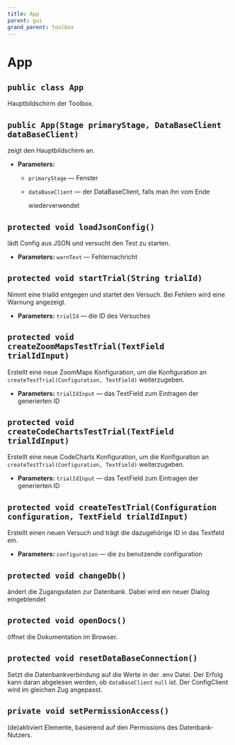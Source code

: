 ```yaml
---
title: App
parent: gui
grand_parent: toolbox
---
```


# App


## `public class App`

Hauptbildschirm der Toolbox.

## `public App(Stage primaryStage, DataBaseClient dataBaseClient)`

zeigt den Hauptbildschirm an.

 * **Parameters:**
   * `primaryStage` — Fenster
   * `dataBaseClient` — der DataBaseClient, falls man ihn vom Ende

     wiederverwendet

## `protected void loadJsonConfig()`

lädt Config aus JSON und versucht den Test zu starten.

 * **Parameters:** `warnText` — Fehlernachricht

## `protected void startTrial(String trialId)`

Nimmt eine trialId entgegen und startet den Versuch. Bei Fehlern wird eine Warnung angezeigt.

 * **Parameters:** `trialId` — die ID des Versuches

## `protected void createZoomMapsTestTrial(TextField trialIdInput)`

Erstellt eine neue ZoomMaps Konfiguration, um die Konfiguration an `createTestTrial(Configuration, TextField)` weiterzugeben.

 * **Parameters:** `trialIdInput` — das TextField zum Eintragen der generierten ID

## `protected void createCodeChartsTestTrial(TextField trialIdInput)`

Erstellt eine neue CodeCharts Konfiguration, um die Konfiguration an `createTestTrial(Configuration, TextField)` weiterzugeben.

 * **Parameters:** `trialIdInput` — das TextField zum Eintragen der generierten ID

## `protected void createTestTrial(Configuration configuration, TextField trialIdInput)`

Erstellt einen neuen Versuch und trägt die dazugehörige ID in das Textfeld ein.

 * **Parameters:** `configuration` — die zu benutzende configuration

## `protected void changeDb()`

ändert die Zugangsdaten zur Datenbank. Dabei wird ein neuer Dialog eingeblendet

## `protected void openDocs()`

öffnet die Dokumentation im Browser.

## `protected void resetDataBaseConnection()`

Setzt die Datenbankverbindung auf die Werte in der .env Datei. Der Erfolg kann daran abgelesen werden, ob `dataBaseClient` `null` ist. Der ConfigClient wird im gleichen Zug angepasst.

## `private void setPermissionAccess()`

(de)aktiviert Elemente, basierend auf den Permissions des Datenbank-Nutzers.
